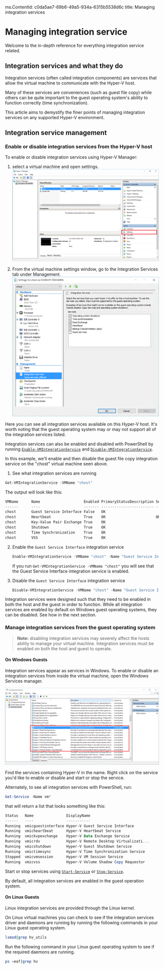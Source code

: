 ms.ContentId: c0da5ae7-69b6-49a5-934a-6315b5538d6c
title: Managing integration services

# Managing integration service
Welcome to the in-depth reference for everything integration service related.

## Integration services and what they do
Integration services (often called integration components) are services that allow the virtual machine to communicate with the Hyper-V host.

Many of these services are conveniences (such as guest file copy) while others can be quite important to the guest operating system's ability to function correctly (time synchronization).

This article aims to demystify the finer points of managing integration services on any supported Hyper-V environment.

## Integration service management

### Enable or disable integration services from the Hyper-V host

To enable or disable integration services using Hyper-V Manager:

1. select a virtual machine and open settings.
  ![](./media/HyperVManager-OpenVMSettings.png)
  
2. From the virtual machine settings window, go to the Integration Services tab under Management.
  ![](./media/HyperVManager-IntegrationServices.png)
  
  Here you can see all integration services available on this Hyper-V host.  It's worth noting that the guest operating system may or may not support all of the integration services listed.

Integration services can also be enabled and disabled with PowerShell by running [`Enable-VMIntegrationService`](https://technet.microsoft.com/en-us/library/hh848500.aspx) and [`Disable-VMIntegrationService`](https://technet.microsoft.com/en-us/library/hh848488.aspx).

In this example, we'll enable and then disable the guest file copy integration service on the "chost" virtual machine seen above.

1. See what integration services are running
  
  ``` PowerShell
  Get-VMIntegrationService -VMName "chost"
  ```

  The output will look like this:  
  ``` PowerShell
  VMName      Name                    Enabled PrimaryStatusDescription SecondaryStatusDescription
  ------      ----                    ------- ------------------------ --------------------------
  chost       Guest Service Interface False   OK
  chost       Heartbeat               True    OK                       OK
  chost       Key-Value Pair Exchange True    OK
  chost       Shutdown                True    OK
  chost       Time Synchronization    True    OK
  chost       VSS                     True    OK
  ```

2. Enable the `Guest Service Interface` integration service

   ``` PowerShell
   Enable-VMIntegrationService -VMName "chost" -Name "Guest Service Interface"
   ```
   
   If you run `Get-VMIntegrationService -VMName "chost"` you will see that the Guest Service Interface integration service is enabled.
 
3. Disable the `Guest Service Interface` integration service

   ``` PowerShell
   Disable-VMIntegrationService -VMName "chost" -Name "Guest Service Interface"
   ```
   
Integration services were designed such that they need to be enabled in both the host and the guest in order to function.  While all integration services are enabled by default on Windows guest operating systems, they can be disabled.  See how in the next section.


### Manage integration services from the guest operating system

> **Note:** disabling integration services may severely affect the hosts ability to manage your virtual machine.  Integration services must be enabled on both the host and guest to operate.

#### On Windows Guests

Integration services appear as services in Windows.  To enable or disable an integration services from inside the virtual machine, open the Windows Services manager.

![](media/HVServices.png) 

Find the services containing Hyper-V in the name.  Right click on the service you'd like to enable or disable and start or stop the service.

Alternately, to see all integration services with PowerShell, run:

```PowerShell
Get-Service -Name vm*
```

that will return a list that looks something like this:

```PowerShell
Status   Name               DisplayName
------   ----               -----------
Running  vmicguestinterface Hyper-V Guest Service Interface
Running  vmicheartbeat      Hyper-V Heartbeat Service
Running  vmickvpexchange    Hyper-V Data Exchange Service
Running  vmicrdv            Hyper-V Remote Desktop Virtualizati...
Running  vmicshutdown       Hyper-V Guest Shutdown Service
Running  vmictimesync       Hyper-V Time Synchronization Service
Stopped  vmicvmsession      Hyper-V VM Session Service
Running  vmicvss            Hyper-V Volume Shadow Copy Requestor
```

Start or stop services using [`Start-Service`](https://technet.microsoft.com/en-us/library/hh849825.aspx) or [`Stop-Service`](https://technet.microsoft.com/en-us/library/hh849790.aspx).

By default, all integration services are enabled in the guest operation system.

#### On Linux Guests

Linux integration services are provided through the Linux kernel.

On Linux virtual machines you can check to see if the integration services driver and daemons are running by running the following commands in your Linux guest operating system.

``` BASH
lsmod|grep hv_utils
```

Run the following command in your Linux guest operating system to see if the required daemons are running.

``` BASH
ps –eaf|grep hv
```
